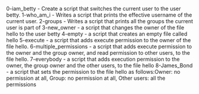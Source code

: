 0-iam_betty - Create a script that switches the current user to the user betty.
1-who_am_i - Writes a script that prints the effective username of the current user.
2-groups - Writes a script that prints all the groups the current user is part of
3-new_owner - a script that changes the owner of the file hello to the user betty
4-empty - a script that creates an empty file called hello
5-execute - a script that adds execute permission to the owner of the file hello.
6-multiple_permissions - a script that adds execute permission to the owner and the group owner, and read permission to other users, to the file hello.
7-everybody - a script that adds execution permission to the owner, the group owner and the other users, to the file hello
8-James_Bond - a script that sets the permission to the file hello as follows:Owner: no permission at all, Group: no permission at all, Other users: all the permissions
